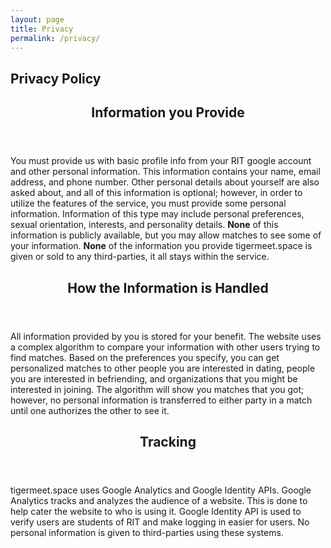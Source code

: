 ```yaml
---
layout: page
title: Privacy
permalink: /privacy/
---
```

<h2 class="page_heading">Privacy Policy</h2>
    <section>
        <header><h2>Information you Provide</h2></header>
        <p>You must provide us with basic profile info from your RIT google account and other personal information. This information contains your name, email address, and phone number. Other personal details about yourself are also asked about, and all of this information is optional; however, in order to utilize the features of the service, you must provide some personal information. Information of this type may include personal preferences, sexual orientation, interests, and personality details. <strong>None</strong> of this information is publicly available, but you may allow matches to see some of your information. <strong>None</strong> of the information you provide tigermeet.space is given or sold to any third-parties, it all stays within the service.</p>
    </section>
    <section>
        <header><h2>How the Information is Handled</h2></header>
        <p>All information provided by you is stored for your benefit. The website uses a complex algorithm to compare your information with other users trying to find matches. Based on the preferences you specify, you can get personalized matches to other people you are interested in dating, people you are interested in befriending, and organizations that you might be interested in joining. The algorithm will show you matches that you got; however, no personal information is transferred to either party in a match until one authorizes the other to see it.</p>
    </section>
    <section>
        <header><h2>Tracking</h2></header>
        <p>tigermeet.space uses Google Analytics and Google Identity APIs. Google Analytics tracks and analyzes the audience of a website. This is done to help cater the website to who is using it. Google Identity API is used to verify users are students of RIT and make logging in easier for users. No personal information is given to third-parties using these systems.</p>
    </section>
